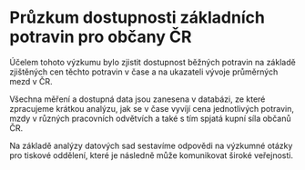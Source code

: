 # Průzkum dostupnosti základních potravin pro občany ČR

Účelem tohoto výzkumu bylo zjistit dostupnost běžných potravin na základě zjištěných cen těchto potravin v čase 
a na ukazateli vývoje průměrných mezd v ČR.

Všechna měření a dostupná data jsou zanesena v databázi, ze které zpracujeme krátkou analýzu, jak se v čase vyvíjí cena
jednotlivých potravin, mzdy v různých pracovních odvětvích a také s tím spjatá kupní síla občanů ČR.

Na základě analýzy datových sad sestavíme odpovědi na výzkumné otázky pro tiskové oddělení, které je následně může komunikovat
široké veřejnosti.

